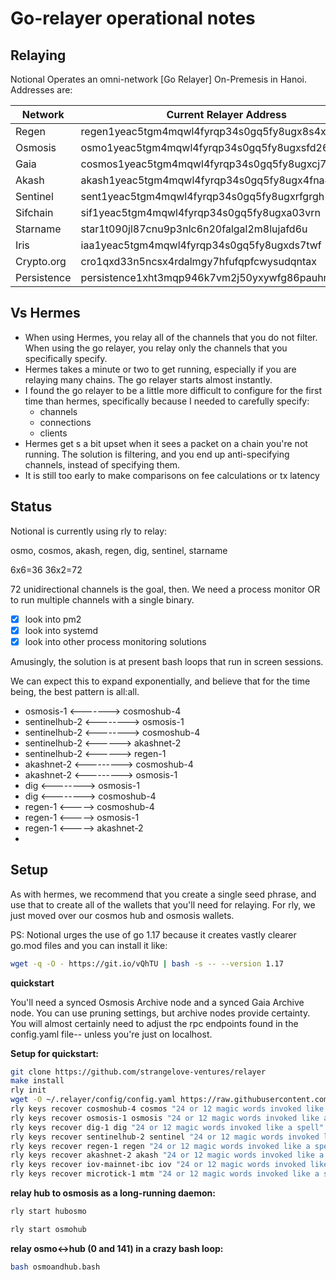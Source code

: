 # Go-relayer operational notes

## Relaying

Notional Operates an omni-network [Go Relayer] On-Premesis in Hanoi.  Addresses are:

| Network      | Current Relayer Address | Former Relayer Address
| ----------- | ----------- | ------------ | 
| Regen      | regen1yeac5tgm4mqwl4fyrqp34s0gq5fy8ugx8s4x6u | regen1083svrca4t350mphfv9x45wq9asrs60chduq99|
| Osmosis   | osmo1yeac5tgm4mqwl4fyrqp34s0gq5fy8ugxsfd262   | osmo1083svrca4t350mphfv9x45wq9asrs60cq5yv9n |
| Gaia      | cosmos1yeac5tgm4mqwl4fyrqp34s0gq5fy8ugxcj76vc | cosmos1083svrca4t350mphfv9x45wq9asrs60cg0hunp |
| Akash     | akash1yeac5tgm4mqwl4fyrqp34s0gq5fy8ugx4fna4z  | akash1083svrca4t350mphfv9x45wq9asrs60c956m2m |
| Sentinel  | sent1yeac5tgm4mqwl4fyrqp34s0gq5fy8ugxrfgrgh   | sent1083svrca4t350mphfv9x45wq9asrs60cn5p9hw      |
| Sifchain   | sif1yeac5tgm4mqwl4fyrqp34s0gq5fy8ugxa03vrn   | sif1083svrca4t350mphfv9x45wq9asrs60cdjc2u2  |
| Starname   | star1t090jl87cnu9p3nlc6n20falgal2m8lujafd6u  | star1pdqlmncych8uzsfdnsptv7s0wpazc0rgf4xgk7 |
| Iris       | iaa1yeac5tgm4mqwl4fyrqp34s0gq5fy8ugxds7twf   | iaa1083svrca4t350mphfv9x45wq9asrs60cadhd3s  |
| Crypto.org | cro1qxd33n5ncsx4rdalmgy7hfufqpfcwysudqntax   | cro1mjdxgm2ndu9a4zmr9t3kq88fww30ms7q60e03h  |
| Persistence| persistence1xht3mqp946k7vm2j50yxywfg86pauhm9c2tmgt | persistence1r50r8cx09ege6206k70509a3cgk7npn3plg7r8 |


## Vs Hermes
* When using Hermes, you relay all of the channels that you do not filter. When using the go relayer, you relay only the channels that you specifically specify.
* Hermes takes a minute or two to get running, especially if you are relaying many chains. The go relayer starts almost instantly.
* I found the go relayer to be a little more difficult to configure for the first time than hermes, specifically because I needed to carefully specify:
  * channels
  * connections
  * clients
* Hermes get s a bit upset when it sees a packet on a chain you're not running.  The solution is filtering, and you end up anti-specifying channels, instead of specifying them.
* It is still too early to make comparisons on fee calculations or tx latency


## Status

Notional is currently using rly to relay:

osmo, cosmos, akash, regen, dig, sentinel, starname

6x6=36
36x2=72

72 unidirectional channels is the goal, then.  We need a process monitor OR to run multiple channels with a single binary.

- [x] look into pm2
- [x] look into systemd
- [x] look into other process monitoring solutions

Amusingly, the solution is at present bash loops that run in screen sessions. 


We can expect this to expand exponentially, and believe that for the time being, the best pattern is all:all.


* osmosis-1 <-------> cosmoshub-4
* sentinelhub-2 <--------> osmosis-1
* sentinelhub-2 <--------> cosmoshub-4
* sentinelhub-2 <------> akashnet-2
* sentinelhub-2 <------> regen-1
* akashnet-2 <---------> cosmoshub-4
* akashnet-2 <---------> osmosis-1
* dig <--------> osmosis-1
* dig <--------> cosmoshub-4
* regen-1 <-----> cosmoshub-4
* regen-1 <-----> osmosis-1
* regen-1 <-----> akashnet-2
* 


## Setup
As with hermes, we recommend that you create a single seed phrase, and use that to create all of the wallets that you'll need for relaying.  For rly, we just moved over our cosmos hub and osmosis wallets.

PS: Notional urges the use of go 1.17 because it creates vastly clearer go.mod files and you can install it like:

```bash
wget -q -O - https://git.io/vQhTU | bash -s -- --version 1.17
````


**quickstart**

You'll need a synced Osmosis Archive node and a synced Gaia Archive node.  You can use pruning settings, but archive nodes provide certainty.  You will almost certainly need to adjust the rpc endpoints found in the config.yaml file-- unless you're just on localhost.


**Setup for quickstart:**
```bash
git clone https://github.com/strangelove-ventures/relayer
make install
rly init
wget -O ~/.relayer/config/config.yaml https://raw.githubusercontent.com/notional-labs/notional/master/rly/config.yaml
rly keys recover cosmoshub-4 cosmos "24 or 12 magic words invoked like a spell"
rly keys recover osmosis-1 osmosis "24 or 12 magic words invoked like a spell"
rly keys recover dig-1 dig "24 or 12 magic words invoked like a spell"
rly keys recover sentinelhub-2 sentinel "24 or 12 magic words invoked like a spell"
rly keys recover regen-1 regen "24 or 12 magic words invoked like a spell"
rly keys recover akashnet-2 akash "24 or 12 magic words invoked like a spell"
rly keys recover iov-mainnet-ibc iov "24 or 12 magic words invoked like a spell"
rly keys recover microtick-1 mtm "24 or 12 magic words invoked like a spell"
```

**relay hub to osmosis as a long-running daemon:**
```bash
rly start hubosmo
```

```bash
rly start osmohub
```

**relay osmo<->hub (0 and 141) in a crazy bash loop:**
```bash
bash osmoandhub.bash
```








